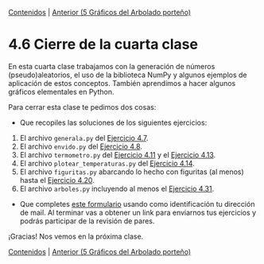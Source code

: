 [Contenidos](../Contenidos.md) \| [Anterior (5 Gráficos del Arbolado porteño)](07_Arboles3_plt.md)

# 4.6 Cierre de la cuarta clase

En esta cuarta clase trabajamos con la generación de números (pseudo)aleatorios, el uso de la biblioteca NumPy y algunos ejemplos de aplicación de estos conceptos. También aprendimos a hacer algunos gráficos elementales en Python.

Para cerrar esta clase te pedimos dos cosas:
* Que recopiles las soluciones de los siguientes ejercicios:

 1. El archivo `generala.py` del [Ejercicio 4.7](../04_Random_Plt_Dbg/02_Random.md#ejercicio-47-generala-no-necesariamente-servida).
 2. El archivo `envido.py` del [Ejercicio 4.8](../04_Random_Plt_Dbg/02_Random.md#ejercicio-48-envido).
 2. El archivo `termometro.py` del [Ejercicio 4.11](../04_Random_Plt_Dbg/02_Random.md#ejercicio-411-gaussiana) y el [Ejercicio 4.13](../04_Random_Plt_Dbg/03_NumPy_Arrays.md#ejercicio-413-guardar-temperaturas).
 3. El archivo `plotear_temperaturas.py` del [Ejercicio 4.14](../04_Random_Plt_Dbg/03_NumPy_Arrays.md#ejercicio-414-empezando-a-plotear).
 4. El archivo `figuritas.py` abarcando lo hecho con figuritas (al menos) hasta el [Ejercicio 4.20](../04_Random_Plt_Dbg/04_Figuritas.md#ejercicio-420).
 5. El archivo `arboles.py` incluyendo al menos el [Ejercicio 4.31](../04_Random_Plt_Dbg/07_Arboles3_plt.md#ejercicio-431-scatterplot-diámetro-vs-alto-de-jacarandás).

* Que completes [este formulario](https://docs.google.com/forms/d/LINK) usando como identificación tu dirección de mail.  Al terminar vas a obtener un link para enviarnos tus ejercicios y podrás participar de la revisión de pares.

¡Gracias! Nos vemos en la próxima clase.

[Contenidos](../Contenidos.md) \| [Anterior (5 Gráficos del Arbolado porteño)](07_Arboles3_plt.md)

